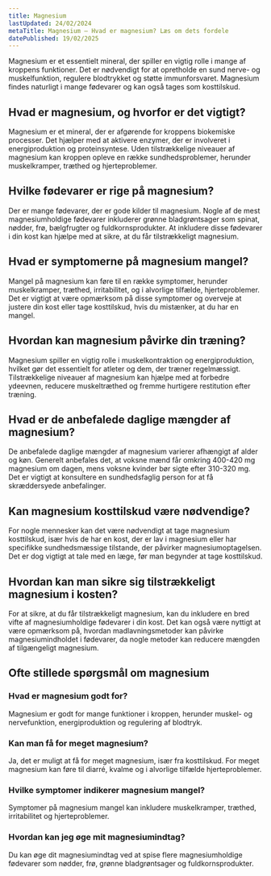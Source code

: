 ```yaml
---
title: Magnesium
lastUpdated: 24/02/2024
metaTitle: Magnesium – Hvad er magnesium? Læs om dets fordele
datePublished: 19/02/2025
---
```


Magnesium er et essentielt mineral, der spiller en vigtig rolle i mange af kroppens funktioner. Det er nødvendigt for at opretholde en sund nerve- og muskelfunktion, regulere blodtrykket og støtte immunforsvaret. Magnesium findes naturligt i mange fødevarer og kan også tages som kosttilskud.

## Hvad er magnesium, og hvorfor er det vigtigt?

Magnesium er et mineral, der er afgørende for kroppens biokemiske processer. Det hjælper med at aktivere enzymer, der er involveret i energiproduktion og proteinsyntese. Uden tilstrækkelige niveauer af magnesium kan kroppen opleve en række sundhedsproblemer, herunder muskelkramper, træthed og hjerteproblemer.

## Hvilke fødevarer er rige på magnesium?

Der er mange fødevarer, der er gode kilder til magnesium. Nogle af de mest magnesiumholdige fødevarer inkluderer grønne bladgrøntsager som spinat, nødder, frø, bælgfrugter og fuldkornsprodukter. At inkludere disse fødevarer i din kost kan hjælpe med at sikre, at du får tilstrækkeligt magnesium.

## Hvad er symptomerne på magnesium mangel?

Mangel på magnesium kan føre til en række symptomer, herunder muskelkramper, træthed, irritabilitet, og i alvorlige tilfælde, hjerteproblemer. Det er vigtigt at være opmærksom på disse symptomer og overveje at justere din kost eller tage kosttilskud, hvis du mistænker, at du har en mangel.

## Hvordan kan magnesium påvirke din træning?

Magnesium spiller en vigtig rolle i muskelkontraktion og energiproduktion, hvilket gør det essentielt for atleter og dem, der træner regelmæssigt. Tilstrækkelige niveauer af magnesium kan hjælpe med at forbedre ydeevnen, reducere muskeltræthed og fremme hurtigere restitution efter træning.

## Hvad er de anbefalede daglige mængder af magnesium?

De anbefalede daglige mængder af magnesium varierer afhængigt af alder og køn. Generelt anbefales det, at voksne mænd får omkring 400-420 mg magnesium om dagen, mens voksne kvinder bør sigte efter 310-320 mg. Det er vigtigt at konsultere en sundhedsfaglig person for at få skræddersyede anbefalinger.

## Kan magnesium kosttilskud være nødvendige?

For nogle mennesker kan det være nødvendigt at tage magnesium kosttilskud, især hvis de har en kost, der er lav i magnesium eller har specifikke sundhedsmæssige tilstande, der påvirker magnesiumoptagelsen. Det er dog vigtigt at tale med en læge, før man begynder at tage kosttilskud.

## Hvordan kan man sikre sig tilstrækkeligt magnesium i kosten?

For at sikre, at du får tilstrækkeligt magnesium, kan du inkludere en bred vifte af magnesiumholdige fødevarer i din kost. Det kan også være nyttigt at være opmærksom på, hvordan madlavningsmetoder kan påvirke magnesiumindholdet i fødevarer, da nogle metoder kan reducere mængden af tilgængeligt magnesium.

## Ofte stillede spørgsmål om magnesium

### Hvad er magnesium godt for?

Magnesium er godt for mange funktioner i kroppen, herunder muskel- og nervefunktion, energiproduktion og regulering af blodtryk.

### Kan man få for meget magnesium?

Ja, det er muligt at få for meget magnesium, især fra kosttilskud. For meget magnesium kan føre til diarré, kvalme og i alvorlige tilfælde hjerteproblemer.

### Hvilke symptomer indikerer magnesium mangel?

Symptomer på magnesium mangel kan inkludere muskelkramper, træthed, irritabilitet og hjerteproblemer.

### Hvordan kan jeg øge mit magnesiumindtag?

Du kan øge dit magnesiumindtag ved at spise flere magnesiumholdige fødevarer som nødder, frø, grønne bladgrøntsager og fuldkornsprodukter.
